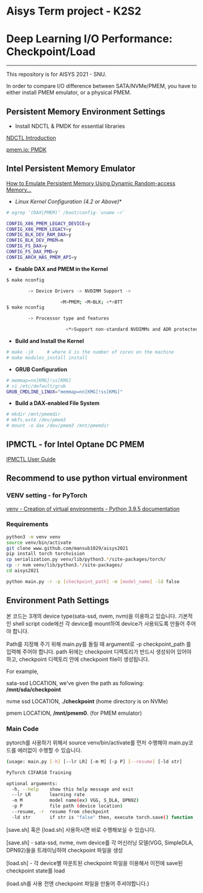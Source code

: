 # Aisys Term project - K2S2

# Deep Learning I/O Performance: Checkpoint/Load

---

This repository is for AISYS 2021 - SNU.

In order to compare I/O difference between SATA/NVMe/PMEM, you have to either install PMEM emulator, or a physical PMEM.

## Persistent Memory Environment Settings

- Install NDCTL & PMDK for essential libraries

[NDCTL Introduction](https://docs.pmem.io/persistent-memory/getting-started-guide/what-is-ndctl)

[pmem.io: PMDK](https://pmem.io/pmdk/)

## Intel Persistent Memory Emulator

[How to Emulate Persistent Memory Using Dynamic Random-access Memory...](https://software.intel.com/content/www/us/en/develop/articles/how-to-emulate-persistent-memory-on-an-intel-architecture-server.html?utm_source=feedburner&utm_medium=feed&utm_campaign=Feed%3A+ISNMain+%28Intel+Developer+Zone+Articles+Feed%29)

- **Linux* Kernel Configuration (4.2 or Above)**

```bash
# egrep ‘(DAX|PMEM)’ /boot/config-`uname –r`

CONFIG_X86_PMEM_LEGACY_DEVICE=y
CONFIG_X86_PMEM_LEGACY=y
CONFIG_BLK_DEV_RAM_DAX=y
CONFIG_BLK_DEV_PMEM=m
CONFIG_FS_DAX=y
CONFIG_FS_DAX_PMD=y
CONFIG_ARCH_HAS_PMEM_API=y
```

- **Enable DAX and PMEM in the Kernel**

```bash
$ make nconfig

        -> Device Drivers -> NVDIMM Support ->

                    <M>PMEM; <M>BLK; <*>BTT
$ make nconfig

        -> Processor type and features

                      <*>Support non-standard NVDIMMs and ADR protected memory

```

- **Build and Install the Kernel**

```bash
# make -jX     # where X is the number of cores on the machine
# make modules_install install
```

- **GRUB Configuration**

```bash
# memmap=nn[KMG]!ss[KMG]
# vi /etc/default/grub
GRUB_CMDLINE_LINUX="memmap=nn[KMG]!ss[KMG]"
```

- **Build a DAX-enabled File System**

```bash
# mkdir /mnt/pmemdir
# mkfs.ext4 /dev/pmem3
# mount -o dax /dev/pmem3 /mnt/pmemdir
```

## IPMCTL - for Intel Optane DC PMEM

[IPMCTL User Guide](https://docs.pmem.io/ipmctl-user-guide/)

## Recommend to use python virtual environment

### VENV setting - for PyTorch

[venv - Creation of virtual environments - Python 3.9.5 documentation](https://docs.python.org/ko/3/library/venv.html)

### R**equirements**

```bash
python3 -m venv venv
source venv/bin/activate
git clone www.github.com/mansub1029/aisys2021
pip install torch torchvision
cp serialization.py venv/lib/python3.*/site-packages/torch/
cp -r nvm venv/lib/python3.*/site-packages/
cd aisys2021

python main.py -r -p [checkpoint_path] -m [model_name] -ld false
```

## Environment Path Settings

본 코드는 3개의 device type(sata-ssd, nvem, nvm)을 이용하고 있습니다. 기본적인 shell script code에선 각 device를 mount하여 device가 사용되도록 만들어 주어야 합니다. 

Path를 지정해 주기 위해 main.py를 돌릴 때 argument로 -p checkpoint_path 를 입력해 주어야 합니다. path 뒤에는 checkpoint 디렉토리가 반드시 생성되어 있어야 하고, checkpoint 디렉토리 안에 checkpoint file이 생성됩니다. 

For example,

sata-ssd LOCATION, we've given the path as following: **/mnt/sda/checkpoint**

nvme ssd LOCATION, **./checkpoint**  (home directory is on NVMe)

pmem LOCATION, **/mnt/pmem0**. (for PMEM emulator)

### Main Code

pytorch를 사용하기 위해서 source venv/bin/activate를 먼저 수행해야 main.py코드를 에러없이 수행할 수 있습니다.

```bash
(usage: main.py [-h] [--lr LR] [-m M] [-p P] [--resume] [-ld str]

PyTorch CIFAR10 Training

optional arguments:
  -h, --help    show this help message and exit
  --lr LR       learning rate
  -m M          model name(ex) VGG, S_DLA, DPN92)
  -p P          file path (device location)
  --resume, -r  resume from checkpoint
  -ld str       if str is "false" then, execute torch.save() function
```

[save.sh] 혹은 [load.sh] 사용하시면 바로 수행해보실 수 있습니다.

[save.sh] - sata-ssd, nvme, nvm device를 각 머신러닝 모델(VGG, SimpleDLA, DPN92)들을 트레이닝하여 checkpoint 파일을 생성

[load.sh] - 각 device별 마운트된 checkpoint 파일을 이용해서 이전에 save된 checkpoint state를 load

(load.sh를 사용 전엔 checkpoint 파일을 만들어 주셔야합니다.)
